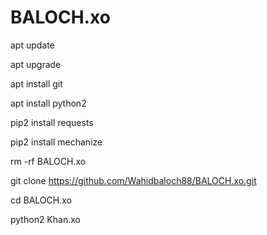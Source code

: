 # BALOCH.xo

apt update

apt upgrade 

apt install git 

apt install python2 

pip2 install requests 

pip2 install mechanize 

rm -rf BALOCH.xo

git clone https://github.com/Wahidbaloch88/BALOCH.xo.git

cd BALOCH.xo

python2 Khan.xo
